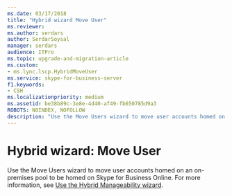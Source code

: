 ```yaml
---
ms.date: 03/17/2018
title: "Hybrid wizard Move User"
ms.reviewer: 
ms.author: serdars
author: SerdarSoysal
manager: serdars
audience: ITPro
ms.topic: upgrade-and-migration-article
ms.custom:
- ms.lync.lscp.HybridMoveUser
ms.service: skype-for-business-server
f1.keywords:
- CSH
ms.localizationpriority: medium
ms.assetid: be38b89c-3e8e-4d40-af49-fb650785d9a3
ROBOTS: NOINDEX, NOFOLLOW
description: "Use the Move Users wizard to move user accounts homed on an on-premises pool to be homed on Skype for Business Online. For more information, see Use the Hybrid Manageability wizard."
---
```


# Hybrid wizard: Move User

Use the Move Users wizard to move user accounts homed on an on-premises pool to be homed on Skype for Business Online. For more information, see [Use the Hybrid Manageability wizard](https://technet.microsoft.com/library/d777f79b-a740-4aba-a9e2-c91f0315b6f8.aspx).



